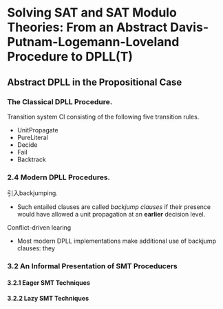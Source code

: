 # Solving SAT and SAT Modulo Theories: From an Abstract Davis-Putnam-Logemann-Loveland Procedure to DPLL(T)

## Abstract DPLL in the Propositional Case

### The Classical DPLL Procedure.

Transition system Cl consisting of the following five transition rules.

- UnitPropagate
- PureLiteral
- Decide
- Fail
- Backtrack

### 2.4 Modern DPLL Procedures.

引入backjumping.

- Such entailed clauses are called *backjump clauses* if their presence would have allowed a unit propagation at an **earlier** decision level.

Conflict-driven learing

- Most modern DPLL implementations make additional use of backjump clauses: they

### 3.2 An Informal Presentation of SMT Proceducers

#### 3.2.1 Eager SMT Techniques

#### 3.2.2 Lazy SMT Techniques


